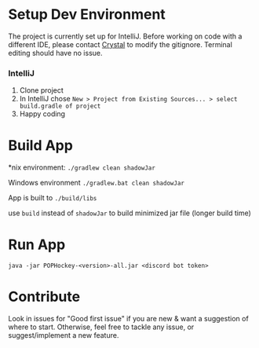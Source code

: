 # Setup Dev Environment
The project is currently set up for IntelliJ. Before working on code with a different IDE, please contact [Crystal](https://github.com/CrystalSpore) to modify the gitignore. Terminal editing should have no issue.

### IntelliJ
1) Clone project
2) In IntelliJ chose `New > Project from Existing Sources... > select build.gradle of project`
3) Happy coding

# Build App
*nix environment: `./gradlew clean shadowJar`

Windows environment `./gradlew.bat clean shadowJar`

App is built to `./build/libs`

use `build` instead of `shadowJar` to build minimized jar file (longer build time)

# Run App
`java -jar POPHockey-<version>-all.jar <discord bot token>`

# Contribute
Look in issues for "Good first issue" if you are new & want a suggestion of where to start. Otherwise, feel free to tackle any issue, or suggest/implement a new feature.